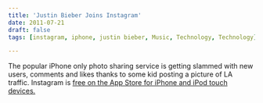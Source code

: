```yaml
---
title: 'Justin Bieber Joins Instagram'
date: 2011-07-21
draft: false
tags: [instagram, iphone, justin bieber, Music, Technology, Technology]

---
```


The popular iPhone only photo sharing service is getting slammed with new users, comments and likes thanks to some kid posting a picture of LA traffic. Instagram is [free on the App Store for iPhone and iPod touch devices.](http://click.linksynergy.com/fs-bin/stat?id=6PFrOqNV4B8&offerid=146261&type=3&subid=0&tmpid=1826&RD_PARM1=http%253A%252F%252Fitunes.apple.com%252Fca%252Fapp%252Finstagram%252Fid389801252%253Fmt%253D8%2526uo%253D4%2526partnerId%253D30)
